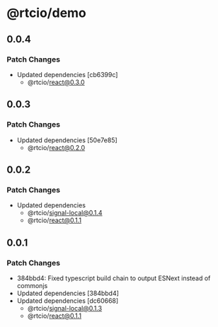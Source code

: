 # @rtcio/demo

## 0.0.4

### Patch Changes

- Updated dependencies [cb6399c]
  - @rtcio/react@0.3.0

## 0.0.3

### Patch Changes

- Updated dependencies [50e7e85]
  - @rtcio/react@0.2.0

## 0.0.2

### Patch Changes

- Updated dependencies
  - @rtcio/signal-local@0.1.4
  - @rtcio/react@0.1.1

## 0.0.1

### Patch Changes

- 384bbd4: Fixed typescript build chain to output ESNext instead of commonjs
- Updated dependencies [384bbd4]
- Updated dependencies [dc60668]
  - @rtcio/signal-local@0.1.3
  - @rtcio/react@0.1.1
